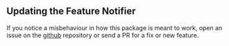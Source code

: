 ## Updating the Feature Notifier

If you notice a misbehaviour in how this package is meant to work, open an issue on the [github](https://github.com/fiizzy/feature-notifier) repository or send a PR for a fix or new feature.

